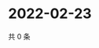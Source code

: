 # 2022-02-23

共 0 条

<!-- BEGIN WEIBO -->
<!-- 最后更新时间 Wed Feb 23 2022 16:17:20 GMT+0800 (China Standard Time) -->

<!-- END WEIBO -->
